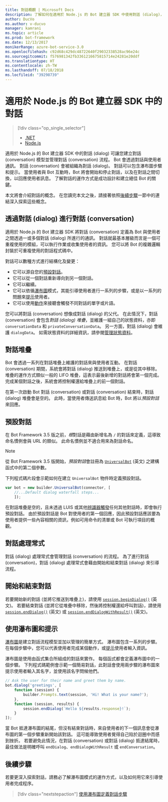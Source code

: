 ```yaml
---
title: 對話概觀 | Microsoft Docs
description: 了解如何在適用於 Node.js 的 Bot 建立器 SDK 中使用對話 (dialog)，以建立對話 (conversation) 模型並管理對話 (conversation) 流程。
author: DucVo
ms.author: v-ducvo
manager: kamrani
ms.topic: article
ms.prod: bot-framework
ms.date: 12/13/2017
monikerRange: azure-bot-service-3.0
ms.openlocfilehash: c92d68c429dc48722640f29032338528ac96e24c
ms.sourcegitcommit: f576981342fb3361216675815714e24281e20ddf
ms.translationtype: HT
ms.contentlocale: zh-TW
ms.lasthandoff: 07/18/2018
ms.locfileid: "39298739"
---
```

# <a name="dialogs-in-the-bot-builder-sdk-for-nodejs"></a>適用於 Node.js 的 Bot 建立器 SDK 中的對話
> [!div class="op_single_selector"]
> - [.NET](../dotnet/bot-builder-dotnet-dialogs.md)
> - [Node.js](../nodejs/bot-builder-nodejs-dialog-overview.md)

適用於 Node.js 的 Bot 建立器 SDK 中的對話 (dialog) 可讓您建立對話 (conversation) 模型並管理對話 (conversation) 流程。 Bot 會透過對話與使用者通訊。 對話 (conversation) 會被組織為對話 (dialog)。 對話可以包含瀑布圖步驟和提示。 當使用者與 Bot 互動時，Bot 將會開始和停止對話，以及在對話之間切換，以回應使用者訊息。 了解對話的運作方式是成功設計和建立絕佳 Bot 的關鍵。 

本文將會介紹對話的概念。 在您讀完本文之後，請接著依照[後續步驟](#next-steps)一節中的連結深入探索這些概念。

## <a name="conversations-through-dialogs"></a>透過對話 (dialog) 進行對話 (conversation)

適用於 Node.js 的 Bot 建立器 SDK 將對話 (conversation) 定義為 Bot 與使用者之間透過一或多個對話 (dialog) 所進行的通訊。 對話就最基本層級而言是一個可重複使用的模組，可以執行作業或收集使用者的資訊。 您可以將 Bot 的複雜邏輯封裝於可重複使用的對話程式碼中。

對話可以數種方式進行結構化及變更：

- 它可以源自您的[預設對話](#default-dialog)。
- 它可以從一個對話重新導向到另一個對話。
- 它可以繼續。
- 它可以依循[瀑布圖](bot-builder-nodejs-dialog-waterfall.md)模式，其能引導使用者進行一系列的步驟，或是以一系列的問題來[提示](bot-builder-nodejs-dialog-prompt.md)使用者。
- 它可以使用[動作](bot-builder-nodejs-dialog-actions.md)來接聽會觸發不同對話的單字或片語。 

您可以將對話 (conversation) 想像成對話 (dialog) 的父代。 在此情況下，對話 (conversation) 會包含*對話 (dialog) 堆疊*，並維護一組自己的狀態資料，亦即 `conversationData` 和 `privateConversationData`。 另一方面，對話 (dialog) 會維護 `dialogData`。 如需狀態資料的詳細資訊，請參閱[管理狀態資料](bot-builder-nodejs-state.md)。

## <a name="dialog-stack"></a>對話堆疊

Bot 會透過一系列在對話堆疊上維護的對話來與使用者互動。 在對話 (conversation) 期間，系統會將對話 (dialog) 推送到堆疊上，或是從其中移除。 堆疊的運作方式類似一般的 LIFO 堆疊，這表示最後新增的對話將會第一個完成。 完成某個對話之後，系統會將控制權還給堆疊上的前一個對話。

在第一次啟動 Bot 對話 (conversation) 或對話 (conversation) 結束時，對話 (dialog) 堆疊會是空的。 此時，當使用者傳送訊息給 Bot 時，Bot 將以*預設對話*來回應。

## <a name="default-dialog"></a>預設對話

在 Bot Framework 3.5 版之前，*根*對話是藉由新增名為 `/` 的對話來定義，這導致命名慣例會與 URL 的類似。 此命名慣例並不適合用來為對話命名。 

> [!NOTE]
> 從 Bot Framework 3.5 版開始，*預設對話*會註冊為 [`UniversalBot`](https://docs.botframework.com/en-us/node/builder/chat-reference/classes/_botbuilder_d_.universalbot.html#constructor) \(英文\) 之建構函式中的第二個參數。  

下列程式碼片段會示範如何在建立 `UniversalBot` 物件時定義預設對話。

```javascript
var bot = new builder.UniversalBot(connector, [
    //...Default dialog waterfall steps...
    ]);
```

在對話堆疊是空的，且未透過 LUIS 或其他[辨識器](bot-builder-nodejs-recognize-intent-messages.md)[觸發](bot-builder-nodejs-dialog-actions.md)任何其他對話時，即會執行預設對話。 由於預設對話是 Bot 對使用者的第一個回應，因此預設對話應該要為使用者提供一些內容相關的資訊，例如可用命令的清單或 Bot 可執行項目的概觀。

## <a name="dialog-handlers"></a>對話處理常式

對話 (dialog) 處理常式會管理對話 (conversation) 的流程。 為了進行對話 (conversation)，對話 (dialog) 處理常式會藉由開始和結束對話 (dialog) 來引導流程。 

## <a name="starting-and-ending-dialogs"></a>開始和結束對話

若要開始新的對話 (並將它推送到堆疊上)，請使用 [`session.beginDialog()`](http://docs.botframework.com/en-us/node/builder/chat-reference/classes/_botbuilder_d_.session#begindialog) \(英文\)。 若要結束對話 (並將它從堆疊中移除，然後將控制權還給呼叫對話)，請使用 [`session.endDialog()`](http://docs.botframework.com/en-us/node/builder/chat-reference/classes/_botbuilder_d_.session#enddialog) \(英文\) 或 [`session.endDialogWithResult()`](http://docs.botframework.com/en-us/node/builder/chat-reference/classes/_botbuilder_d_.session#enddialogwithresult) \(英文\)。 

## <a name="using-waterfalls-and-prompts"></a>使用瀑布圖和提示

[瀑布圖](bot-builder-nodejs-dialog-waterfall.md)是建立對話流程模型並加以管理的簡單方式。 瀑布圖包含一系列的步驟。 在每個步驟中，您可以代表使用者完成某個動作，或[提示](bot-builder-nodejs-dialog-prompt.md)使用者輸入資訊。

瀑布圖是使用由函式集合所組成的對話來實作。 每個函式都會定義瀑布圖中的一個步驟。 下列程式碼範例會示範一個簡易對話，此對話會使用兩步驟的瀑布圖來提示使用者輸入其名字，並使用該名字問候他們。

```javascript
// Ask the user for their name and greet them by name.
bot.dialog('greetings', [
    function (session) {
        builder.Prompts.text(session, 'Hi! What is your name?');
    },
    function (session, results) {
        session.endDialog(`Hello ${results.response}!`);
    }
]);
```

當 Bot 抵達瀑布圖的結尾，但沒有結束對話時，來自使用者的下一個訊息會從瀑布圖的第一個步驟重新開始該對話。 這可能導致使用者覺得自己陷於迴圈中而感到挫折。 若要避免此情況，在對話 (conversation) 或對話 (dialog) 抵達結尾時，最佳做法是明確呼叫 `endDialog`、`endDialogWithResult` 或 `endConversation`。

## <a name="next-steps"></a>後續步驟

若要更深入探索對話，請務必了解瀑布圖模式的運作方式，以及如何用它來引導使用者完成程序。

> [!div class="nextstepaction"]
> [使用瀑布圖定義對話步驟](bot-builder-nodejs-dialog-waterfall.md)
